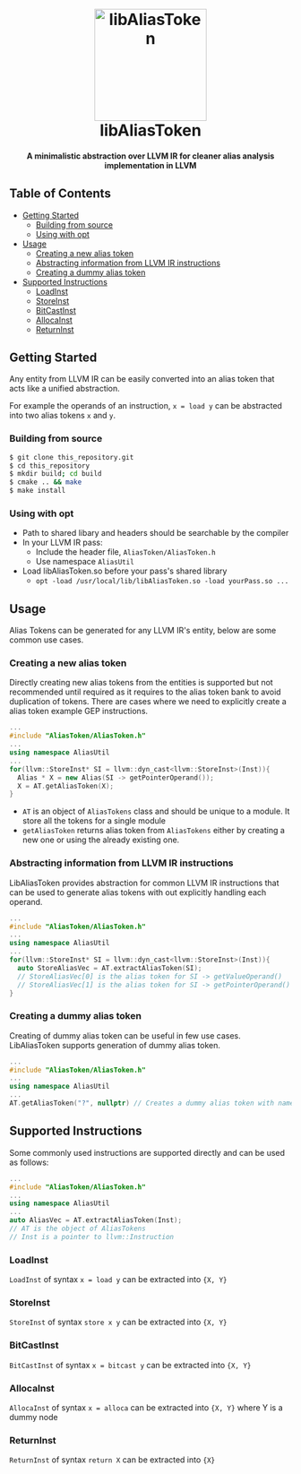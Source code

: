 <h1 align="center">
  <br>
  <a href="http://www.amitmerchant.com/electron-markdownify"><img src="https://i.ibb.co/mCjDmJW/d9a96151-4b9f-4c4b-bc66-bdbf64d46b2e-200x200.png" alt="libAliasToken" width="200"></a>
  <br>
  libAliasToken
  <br>
</h1>

<h4 align="center">A minimalistic abstraction over LLVM IR for cleaner alias analysis implementation in LLVM</h4>


## Table of Contents

- [Getting Started](#getting-started)
  - [Building from source](#build-from-source)
  - [Using with opt](#using-with-opt)
- [Usage](#usage)
  - [Creating a new alias token](#create-a-new-alias-token)
  - [Abstracting information from LLVM IR instructions](#abstracting-information-from-llvm-ir-instructions)
  - [Creating a dummy alias token](#creating-a-dummy-alias-token)
- [Supported Instructions](#supported-instructions)
  - [LoadInst](#loadinst)
  - [StoreInst](#storeinst)
  - [BitCastInst](#bitcastinst)
  - [AllocaInst](#allocainst)
  - [ReturnInst](#returninst)

## Getting Started

Any entity from LLVM IR can be easily converted into an alias token that acts like a unified abstraction.

For example the operands of an instruction, ```x = load y``` can be abstracted into two alias tokens ```x``` and ```y```.

### Building from source
```sh
$ git clone this_repository.git
$ cd this_repository
$ mkdir build; cd build
$ cmake .. && make
$ make install
```
### Using with opt
* Path to shared libary and headers should be searchable by the compiler
* In your LLVM IR pass:
  * Include the header file, ```AliasToken/AliasToken.h```
  * Use namespace ```AliasUtil```
* Load libAliasToken.so before your pass's shared library
  * ``` opt -load /usr/local/lib/libAliasToken.so -load yourPass.so ... ```

## Usage
Alias Tokens can be generated for any LLVM IR's entity, below are some common use cases.

### Creating a new alias token
Directly creating new alias tokens from the entities is supported but not recommended until required as it requires to the alias token bank to avoid duplication of tokens.
There are cases where we need to explicitly create a alias token example GEP instructions.
```cpp
...
#include "AliasToken/AliasToken.h"
...
using namespace AliasUtil
...
for(llvm::StoreInst* SI = llvm::dyn_cast<llvm::StoreInst>(Inst)){
  Alias * X = new Alias(SI -> getPointerOperand());
  X = AT.getAliasToken(X);
}
```

* ```AT``` is an object of ```AliasTokens``` class and should be unique to a module. It store all the tokens for a single module
* ```getAliasToken``` returns alias token from ```AliasTokens``` either by creating a new one or using the already existing one.

### Abstracting information from LLVM IR instructions
LibAliasToken provides abstraction for common LLVM IR instructions that can be used to generate alias tokens with out explicitly handling each operand.
```cpp
...
#include "AliasToken/AliasToken.h"
...
using namespace AliasUtil
...
for(llvm::StoreInst* SI = llvm::dyn_cast<llvm::StoreInst>(Inst)){
  auto StoreAliasVec = AT.extractAliasToken(SI);
  // StoreAliasVec[0] is the alias token for SI -> getValueOperand()
  // StoreAliasVec[1] is the alias token for SI -> getPointerOperand()
}
```
### Creating a dummy alias token
Creating of dummy alias token can be useful in few use cases. LibAliasToken supports generation of dummy alias token.
```cpp
...
#include "AliasToken/AliasToken.h"
...
using namespace AliasUtil
...
AT.getAliasToken("?", nullptr) // Creates a dummy alias token with name ? and with global scope
```
## Supported Instructions
Some commonly used instructions are supported directly and can be used as follows:
```cpp
...
#include "AliasToken/AliasToken.h"
...
using namespace AliasUtil
...
auto AliasVec = AT.extractAliasToken(Inst);
// AT is the object of AliasTokens
// Inst is a pointer to llvm::Instruction
```
### LoadInst
```LoadInst``` of syntax ```x = load y``` can be extracted into ```{X, Y}```
### StoreInst
```StoreInst``` of syntax ```store x y``` can be extracted into ```{X, Y}```
### BitCastInst
```BitCastInst``` of syntax ```x = bitcast y``` can be extracted into ```{X, Y}```
### AllocaInst
```AllocaInst``` of syntax ```x = alloca``` can be extracted into ```{X, Y}``` where Y is a dummy node
### ReturnInst
```ReturnInst``` of syntax ```return X``` can be extracted into ```{X}```
